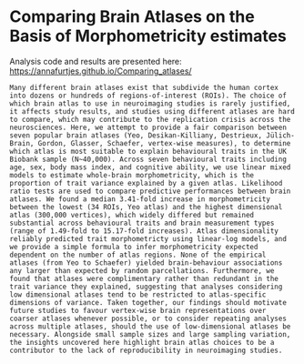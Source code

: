 # Comparing Brain Atlases on the Basis of Morphometricity estimates

Analysis code and results are presented here: https://annafurtjes.github.io/Comparing_atlases/

	Many different brain atlases exist that subdivide the human cortex into dozens or hundreds of regions-of-interest (ROIs). The choice of which brain atlas to use in neuroimaging studies is rarely justified, it affects study results, and studies using different atlases are hard to compare, which may contribute to the replication crisis across the neurosciences. Here, we attempt to provide a fair comparison between seven popular brain atlases (Yeo, Desikan-Killiany, Destrieux, Jülich-Brain, Gordon, Glasser, Schaefer, vertex-wise measures), to determine which atlas is most suitable to explain behavioural traits in the UK Biobank sample (N~40,000). Across seven behavioural traits including age, sex, body mass index, and cognitive ability, we use linear mixed models to estimate whole-brain morphometricity, which is the proportion of trait variance explained by a given atlas. Likelihood ratio tests are used to compare predictive performances between brain atlases. We found a median 3.41-fold increase in morphometricity between the lowest (34 ROIs, Yeo atlas) and the highest dimensional atlas (300,000 vertices), which widely differed but remained substantial across behavioural traits and brain measurement types (range of 1.49-fold to 15.17-fold increases). Atlas dimensionality reliably predicted trait morphometricty using linear-log models, and we provide a simple formula to infer morphometricity expected dependent on the number of atlas regions. None of the empirical atlases (from Yeo to Schaefer) yielded brain-behaviour associations any larger than expected by random parcellations. Furthermore, we found that atlases were complimentary rather than redundant in the trait variance they explained, suggesting that analyses considering low dimensional atlases tend to be restricted to atlas-specific dimensions of variance. Taken together, our findings should motivate future studies to favour vertex-wise brain representations over coarser atlases whenever possible, or to consider repeating analyses across multiple atlases, should the use of low-dimensional atlases be necessary. Alongside small sample sizes and large sampling variation, the insights uncovered here highlight brain atlas choices to be a contributor to the lack of reproducibility in neuroimaging studies. 